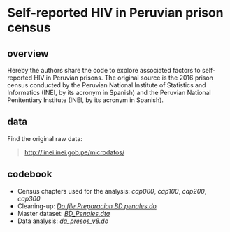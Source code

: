 # Self-reported HIV in Peruvian prison census
## overview

Hereby the authors share the code to explore associated factors to self-reported HIV in Peruvian prisons. The original source is the 2016 prison census conducted by the Peruvian National Institute of Statistics and Informatics (INEI, by its acronym in Spanish) and the Peruvian National Penitentiary Institute (INEI, by its acronym in Spanish).

## data

Find the original raw data:
> http://iinei.inei.gob.pe/microdatos/

## codebook

- Census chapters used for the analysis: _cap000_, _cap100_, _cap200_, _cap300_
- Cleaning-up: [_Do file Preparacion BD penales.do_](https://github.com/culquichicon/2016-Peruvian-Prison-Census/blob/master/Do%20file%20Preparacion%20BD%20penales.do)
- Master dataset: [_BD_Penales.dta_](https://github.com/culquichicon/2016-Peruvian-Prison-Census/blob/master/BD_Penales.dta)
- Data analysis: [_da_presos_v8.do_](https://github.com/culquichicon/2016-Peruvian-Prison-Census/blob/master/da_presos_v8.do)

